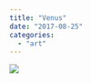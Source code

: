 ```yaml
---
title: "Venus"
date: "2017-08-25"
categories: 
  - "art"
---
```


![](/wp-content/uploads/2017/12/IMG_20171211_212353.jpg)
